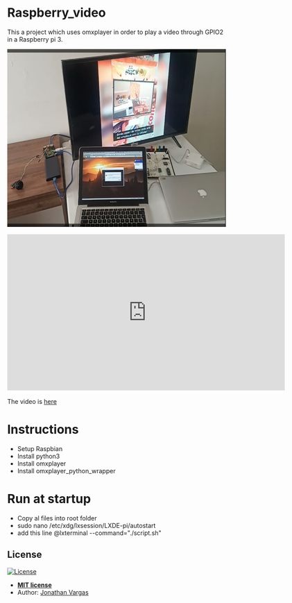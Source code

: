# Raspberry_video
This a project which uses omxplayer in order to play a video through GPIO2 in a Raspberry pi 3.

<p align="center">
  <img height="410" width="720" src="assets/raspberry_video.png">
</p>

<p align="center">
<iframe width="640" height="360" frameborder="0" src="https://mega.nz/embed#!y9tz2IpZ!d_0xNAKIeETheC7AT5FQ1GVkp_OiOllC4qo6xMnNoBQ" allowfullscreen></iframe>
</p>

The video is [here](https://mega.nz/#!y9tz2IpZ!d_0xNAKIeETheC7AT5FQ1GVkp_OiOllC4qo6xMnNoBQ)

# Instructions
  - Setup Raspbian
  - Install python3
  - Install omxplayer
  - Install omxplayer_python_wrapper

# Run at startup
  - Copy al files into root folder
  - sudo nano /etc/xdg/lxsession/LXDE-pi/autostart
  - add this line @lxterminal --command="./script.sh"

## License

[![License](http://img.shields.io/:license-mit-blue.svg?style=flat-square)](http://badges.mit-license.org)

- **[MIT license](http://opensource.org/licenses/mit-license.php)**
- Author: <a href="https://www.jonathanvargas.ml" target="_blank">Jonathan Vargas</a>